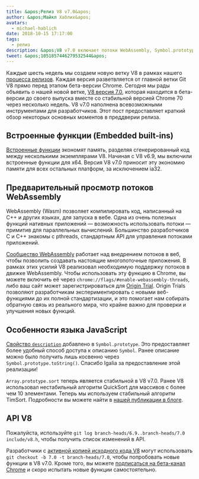 ```yaml
---
title: &apos;Релиз V8 v7.0&apos;
author: &apos;Майкл Хаблих&apos;
avatars:
  - michael-hablich
date: 2018-10-15 17:17:00
tags:
  - релиз
description: &apos;V8 v7.0 включает потоки WebAssembly, Symbol.prototype.description и встроенные функции на большем количестве платформ!&apos;
tweet: &apos;1051857446279532544&apos;
---
```

Каждые шесть недель мы создаем новую ветку V8 в рамках нашего [процесса релизов](/docs/release-process). Каждая версия разветвляется от главной ветки Git V8 прямо перед этапом бета-версии Chrome. Сегодня мы рады объявить о нашей новой ветке, [V8 версия 7.0](https://chromium.googlesource.com/v8/v8.git/+log/branch-heads/7.0), которая находится в бета-версии до своего выпуска вместе со стабильной версией Chrome 70 через несколько недель. V8 v7.0 наполнена всевозможными инструментами для разработчиков. Этот пост предоставляет краткий обзор некоторых основных моментов в преддверии релиза.

<!--truncate-->
## Встроенные функции (Embedded built-ins)

[Встроенные функции](/blog/embedded-builtins) экономят память, разделяя сгенерированный код между несколькими экземплярами V8. Начиная с V8 v6.9, мы включили встроенные функции для x64. Версия V8 v7.0 приносит эту экономию памяти для всех остальных платформ, за исключением ia32.

## Предварительный просмотр потоков WebAssembly

WebAssembly (Wasm) позволяет компилировать код, написанный на C++ и других языках, для запуска в вебе. Одна из очень полезных функций нативных приложений — возможность использовать потоки — примитив для параллельных вычислений. Большинство разработчиков C и C++ знакомы с pthreads, стандартным API для управления потоками приложений.

[Сообщество WebAssembly](https://www.w3.org/community/webassembly/) работает над внедрением потоков в веб, чтобы позволить создавать настоящие многопоточные приложения. В рамках этих усилий V8 реализовал необходимую поддержку потоков в движке WebAssembly. Чтобы использовать эту функцию в Chrome, вы можете включить её через `chrome://flags/#enable-webassembly-threads`, либо ваш сайт может зарегистрироваться для [Origin Trial](https://github.com/GoogleChrome/OriginTrials). Origin Trials позволяют разработчикам экспериментировать с новыми веб-функциями до их полной стандартизации, и это помогает нам собирать обратную связь из реального мира, что крайне важно для проверки и улучшения новых функций.

## Особенности языка JavaScript

[Свойство `description`](https://tc39.es/proposal-Symbol-description/) добавлено в `Symbol.prototype`. Это предоставляет более удобный способ доступа к описанию `Symbol`. Ранее описание можно было получить лишь косвенно через `Symbol.prototype.toString()`. Спасибо Igalia за предоставление этой реализации!

`Array.prototype.sort` теперь является стабильной в V8 v7.0. Ранее V8 использовал нестабильный алгоритм QuickSort для массивов с более чем 10 элементами. Теперь мы используем стабильный алгоритм TimSort. Подробности вы можете найти в [нашей публикации в блоге](/blog/array-sort).

## API V8

Пожалуйста, используйте `git log branch-heads/6.9..branch-heads/7.0 include/v8.h`, чтобы получить список изменений в API.

Разработчики с [активной копией исходного кода V8](/docs/source-code#using-git) могут использовать `git checkout -b 7.0 -t branch-heads/7.0`, чтобы попробовать новые функции в V8 v7.0. Кроме того, вы можете [подписаться на бета-канал Chrome](https://www.google.com/chrome/browser/beta.html) и скоро испытать новые функции самостоятельно.

